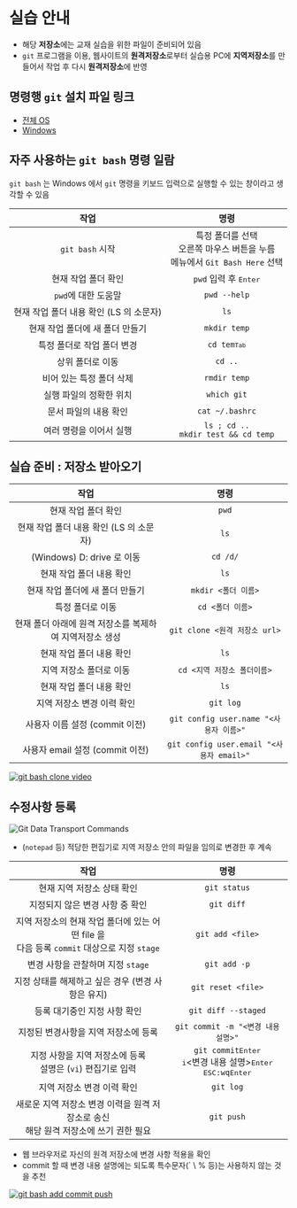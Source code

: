 # 실습 안내

* 해당 **저장소**에는 교재 실습을 위한 파일이 준비되어 있음
* `git` 프로그램을 이용, 웹사이트의 **원격저장소**로부터 실습용 PC에 **지역저장소**를 만들어서 작업 후 다시 **원격저장소**에 반영

## 명령행 `git` 설치 파일 링크

* [전체 OS](https://git-scm.com/download/)
* [Windows](https://git-scm.com/download/win)

## 자주 사용하는 `git bash` 명령 일람

`git bash` 는 Windows 에서 `git` 명령을 키보드 입력으로 실행할 수 있는 창이라고 생각할 수 있음

| 작업 | 명령 |
|:----------:|:----------------------------------------------:|
| `git bash` 시작 | 특정 폴더를 선택<br>오른쪽 마우스 버튼을 누름<br>메뉴에서 `Git Bash Here` 선택 |
| 현재 작업 폴더 확인 | `pwd` 입력 후 <kbd>Enter</kbd> |
| `pwd`에 대한 도움말 | `pwd --help` |
| 현재 작업 폴더 내용 확인  (LS 의 소문자) | `ls` |
| 현재 작업 폴더에 새 폴더 만들기 | `mkdir temp` |
| 특정 폴더로 작업 폴더 변경 | <code>cd tem<kbd>Tab</kbd></code> |
| 상위 폴더로 이동 | `cd ..` |
| 비어 있는 특정 폴더 삭제 | `rmdir temp` |
| 실행 파일의 정확한 위치 | `which git` |
| 문서 파일의 내용 확인 | `cat ~/.bashrc` |
| 여러 명령을 이어서 실행 | `ls ; cd ..`<br>`mkdir test && cd temp` |

## 실습 준비 : 저장소 받아오기

|                 작업                 |                      명령                   |
|:------------------------------------:|:-------------------------------------------:|
| 현재 작업 폴더 확인                    | `pwd`                                      |
| 현재 작업 폴더 내용 확인 (LS 의 소문자) | `ls`                                       |
| (Windows) D: drive 로 이동            | `cd /d/`                                   |
| 현재 작업 폴더 내용 확인                | `ls`                                      |
| 현재 작업 폴더에 새 폴더 만들기         | `mkdir <폴더 이름>`                         |
| 특정 폴더로 이동                       | `cd <폴더 이름>`                            |
| 현재 폴더 아래에 원격 저장소를 복제하여 지역저장소 생성 | `git clone <원격 저장소 url>` |
| 현재 작업 폴더 내용 확인                | `ls`                                    |
| 지역 저장소 폴더로 이동                 | `cd <지역 저장소 폴더이름>`               |
| 현재 작업 폴더 내용 확인                | `ls`                                    |
| 지역 저장소 변경 이력 확인              | `git log`                               |
| 사용자 이름 설정 (commit 이전)          | `git config user.name "<사용자 이름>"`    |
| 사용자 email 설정 (commit 이전)        | `git config user.email "<사용자 email>"` |

[![git bash clone video](https://i.ytimg.com/vi/fR0jyqhsU6w/hqdefault.jpg)](https://www.youtube.com/playlist?list=PLA6B0Lmr9oJO4x4NWWedfHnCOfelU3L39)

## 수정사항 등록

![Git Data Transport Commands](https://images.osteele.com/2008/git-transport.png)

* (`notepad` 등) 적당한 편집기로 지역 저장소 안의 파일을 임의로 변경한 후 계속

|                 작업                 |                      명령                      |
|:----------:|:----------------------------------------------:|
| 현재 지역 저장소 상태 확인 | `git status` |
| 지정되지 않은 변경 사항 중 확인 | `git diff` |
| 지역 저장소의 현재 작업 폴더에 있는 어떤 file 을<br>다음 등록 `commit` 대상으로 지정 `stage` | `git add <file>` |
| 변경 사항을 관찰하며 지정 `stage` | `git add -p` |
| 지정 상태를 해제하고 싶은 경우 (변경 사항은 유지) | `git reset <file>` |
| 등록 대기중인 지정 사항 확인 | `git diff --staged` |
| 지정된 변경사항을 지역 저장소에 등록 | `git commit -m "<변경 내용 설명>"` |
| 지정 사항을 지역 저장소에 등록<br>설명은 (`vi`) 편집기로 입력 |  `git commit`<kbd>Enter</kbd><br><kbd>i</kbd><변경 내용 설명><kbd>Enter</kbd><br><kbd>ESC</kbd>`:wq`<kbd>Enter</kbd> |
| 지역 저장소 변경 이력 확인 | `git log` |
| 새로운 지역 저장소 변경 이력을 원격 저장소로 송신<br>해당 원격 저장소에 쓰기 권한 필요 | `git push` |

* 웹 브라우저로 자신의 원격 저장소에 변경 사항 적용을 확인
* commit 할 때 변경 내용 설명에는 되도록 특수문자(` \ % 등)는 사용하지 않는 것을 추천

[![git bash add commit push](https://i.ytimg.com/vi/TcULRXQHtzo/hqdefault.jpg)](https://youtu.be/TcULRXQHtzo?t=17)
